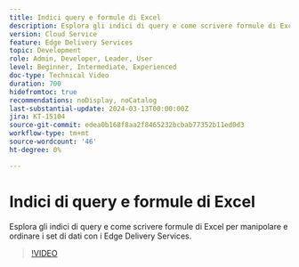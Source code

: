 ```yaml
---
title: Indici query e formule di Excel
description: Esplora gli indici di query e come scrivere formule di Excel per manipolare e ordinare i set di dati con i Edge Delivery Services.
version: Cloud Service
feature: Edge Delivery Services
topic: Development
role: Admin, Developer, Leader, User
level: Beginner, Intermediate, Experienced
doc-type: Technical Video
duration: 700
hidefromtoc: true
recommendations: noDisplay, noCatalog
last-substantial-update: 2024-03-13T00:00:00Z
jira: KT-15104
source-git-commit: edea0b168f8aa2f8465232bcbab77352b11ed0d3
workflow-type: tm+mt
source-wordcount: '46'
ht-degree: 0%

---
```



# Indici di query e formule di Excel

Esplora gli indici di query e come scrivere formule di Excel per manipolare e ordinare i set di dati con i Edge Delivery Services.

>[!VIDEO](https://video.tv.adobe.com/v/3427787/?learn=on)
